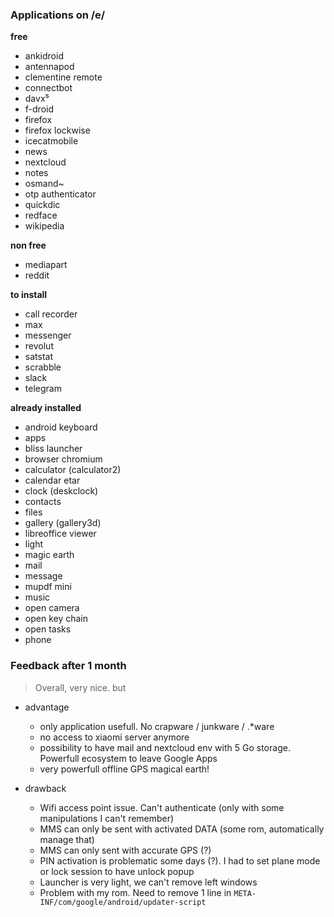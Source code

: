 ### Applications on /e/

**free**

- ankidroid
- antennapod
- clementine remote
- connectbot
- davx⁵
- f-droid
- firefox
- firefox lockwise
- icecatmobile
- news
- nextcloud
- notes
- osmand~
- otp authenticator
- quickdic
- redface
- wikipedia

**non free**

- mediapart
- reddit

**to install**

- call recorder
- max
- messenger
- revolut
- satstat
- scrabble
- slack
- telegram

**already installed**

- android keyboard
- apps
- bliss launcher
- browser chromium
- calculator (calculator2)
- calendar etar
- clock (deskclock)
- contacts
- files
- gallery (gallery3d)
- libreoffice viewer
- light
- magic earth
- mail
- message
- mupdf mini
- music
- open camera
- open key chain
- open tasks
- phone

### Feedback after 1 month

> Overall, very nice. but

* advantage

    - only application usefull. No crapware / junkware / .*ware
    - no access to xiaomi server anymore
    - possibility to have mail and nextcloud env with 5 Go storage. Powerfull ecosystem to leave Google Apps
    - very powerfull offline GPS magical earth!

* drawback

    - Wifi access point issue. Can't authenticate (only with some manipulations I can't remember)
    - MMS can only be sent with activated DATA (some rom, automatically manage that)
    - MMS can only sent with accurate GPS (?)
    - PIN activation is problematic some days (?). I had to set plane mode or lock session to have unlock popup
    - Launcher is very light, we can't remove left windows
    - Problem with my rom. Need to remove 1 line in `META-INF/com/google/android/updater-script`

